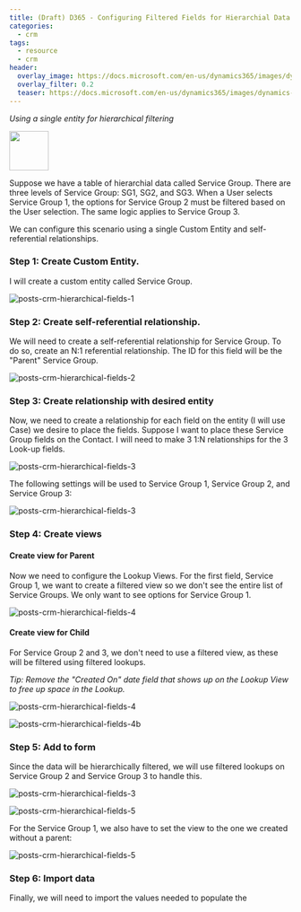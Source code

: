```yaml
---
title: (Draft) D365 - Configuring Filtered Fields for Hierarchial Data
categories:
  - crm
tags:
  - resource
  - crm
header:
  overlay_image: https://docs.microsoft.com/en-us/dynamics365/images/dynamics-whats-new.svg
  overlay_filter: 0.2
  teaser: https://docs.microsoft.com/en-us/dynamics365/images/dynamics-whats-new.svg
---
```


*Using a single entity for hierarchical filtering*

<img src="https://www.dqglobal.com/wp-content/uploads/2017/10/microsoft-dynamics-crm-365-icon.png" width="70">

Suppose we have a table of hierarchial data called Service Group. There are three levels of Service Group: SG1, SG2, and SG3. When a User selects Service Group 1, the options for Service Group 2 must be filtered based on the User selection. The same logic applies to Service Group 3.

We can configure this scenario using a single Custom Entity and self-referential relationships. 


### Step 1: Create Custom Entity.

I will create a custom entity called Service Group.

![posts-crm-hierarchical-fields-1](/images/posts-crm-hierarchical-fields-1.png)


### Step 2: Create self-referential relationship.

We will need to create a self-referential relationship for Service Group. To do so, create an N:1 referential relationship. The ID for this field will be the "Parent" Service Group. 

![posts-crm-hierarchical-fields-2](/images/posts-crm-hierarchical-fields-2.png)


### Step 3: Create relationship with desired entity

Now, we need to create a relationship for each field on the entity (I will use Case) we desire to place the fields. Suppose I want to place these Service Group fields on the Contact. I will need to make 3 1:N relationships for the 3 Look-up fields.

![posts-crm-hierarchical-fields-3](/images/posts-crm-hierarchical-fields-3.png)

The following settings will be used to Service Group 1, Service Group 2, and Service Group 3:

![posts-crm-hierarchical-fields-3](/images/posts-crm-hierarchical-fields-3b.png)
 

### Step 4: Create views

#### Create view for Parent

Now we need to configure the Lookup Views. For the first field, Service Group 1, we want to create a filtered view so we don't see the entire list of Service Groups. We only want to see options for Service Group 1.

![posts-crm-hierarchical-fields-4](/images/posts-crm-hierarchical-fields-4c.png)


#### Create view for Child

For Service Group 2 and 3, we don't need to use a filtered view, as these will be filtered using filtered lookups.

*Tip: Remove the "Created On" date field that shows up on the Lookup View to free up space in the Lookup.*

![posts-crm-hierarchical-fields-4](/images/posts-crm-hierarchical-fields-4.png)

![posts-crm-hierarchical-fields-4b](/images/posts-crm-hierarchical-fields-4b.png)



### Step 5: Add to form 

Since the data will be hierarchically filtered, we will use filtered lookups on Service Group 2 and Service Group 3 to handle this.

![posts-crm-hierarchical-fields-3](/images/posts-crm-hierarchical-fields-3c.png)

![posts-crm-hierarchical-fields-5](/images/posts-crm-hierarchical-fields-5.png)

For the Service Group 1, we also have to set the view to the one we created without a parent:

![posts-crm-hierarchical-fields-5](/images/posts-crm-hierarchical-fields-5b.png)


### Step 6: Import data

Finally, we will need to import the values needed to populate the 



